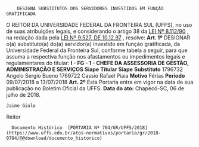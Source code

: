         DESIGNA SUBSTITUTOS DOS SERVIDORES INVESTIDOS EM FUNÇÃO GRATIFICADA  

 O REITOR DA UNIVERSIDADE FEDERAL DA FRONTEIRA SUL (UFFS), no uso de suas atribuições legais, e considerando o artigo 38 da [LEI Nº 8.112/90](http://www.planalto.gov.br/ccivil_03/leis/l8112cons.htm)  , na redação dada pela [LEI Nº 9.527, DE 10.12.97](http://www.planalto.gov.br/ccivil_03/leis/l9527.htm)  , resolve:   **Art. 1º** DESIGNAR o(a) substituto(a) do(a) servidor(a) investido em função gratificada, da Universidade Federal da Fronteira Sul, conforme tabela a seguir, para que assuma a respectiva função nos afastamentos ou impedimentos legais e regulamentares do titular: **I - FG - 1 - CHEFE DA ASSESSORIA DE GESTÃO, ADMINISTRAÇÃO E SERVIÇOS**      **Siape**    **Titular**    **Siape**    **Substituto**      1796732   Angelo Sergio Bueno   1769722   Cassio Rafael Piaia     **Motivo**    Férias   **Período**    09/07/2018 a 13/07/2018       **Art. 2º** Esta Portaria entra em vigor na data de sua publicação no Boletim Oficial da UFFS.      **Data do ato:** Chapecó-SC, 06 de julho de 2018.   
 

    Jaime Giolo   
 Reitor 

      Documento Histórico  [PORTARIA Nº 704/GR/UFFS/2018](https://www.uffs.edu.br/atos-normativos/portaria/gr/2018-0704/@@download/documento_historico)     
      